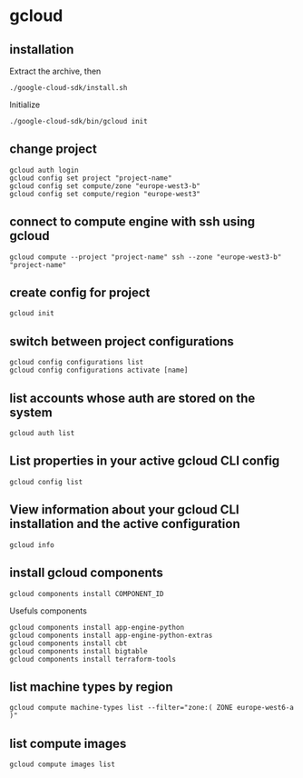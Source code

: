 # gcloud

## installation

Extract the archive, then
```
./google-cloud-sdk/install.sh
```

Initialize
```
./google-cloud-sdk/bin/gcloud init
```

## change project

```
gcloud auth login
gcloud config set project "project-name"
gcloud config set compute/zone "europe-west3-b"
gcloud config set compute/region "europe-west3"
```

## connect to compute engine with ssh using gcloud

```
gcloud compute --project "project-name" ssh --zone "europe-west3-b" "project-name"
```

## create config for project

```
gcloud init
```

## switch between project configurations

```
gcloud config configurations list
gcloud config configurations activate [name]
```

## list accounts whose auth are stored on the system

```
gcloud auth list
```

## List properties in your active gcloud CLI config

```
gcloud config list
```

## View information about your gcloud CLI installation and the active configuration

```
gcloud info
```

## install gcloud components

```
gcloud components install COMPONENT_ID
```

Usefuls components
```
gcloud components install app-engine-python
gcloud components install app-engine-python-extras
gcloud components install cbt
gcloud components install bigtable
gcloud components install terraform-tools
```

## list machine types by region

```
gcloud compute machine-types list --filter="zone:( ZONE europe-west6-a )"
```

## list compute images

```
gcloud compute images list
```
